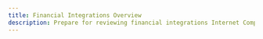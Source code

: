 ```yaml
---
title: Financial Integrations Overview
description: Prepare for reviewing financial integrations Internet Computer Protocol replica upgrades
---
```

